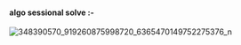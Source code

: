#### algo sessional solve :-
![348390570_919260875998720_6365470149752275376_n](https://github.com/Imran-2022/Algo-sessional/assets/91984650/0d34247c-2a1f-4f27-9166-2ce2f9d7136d)

